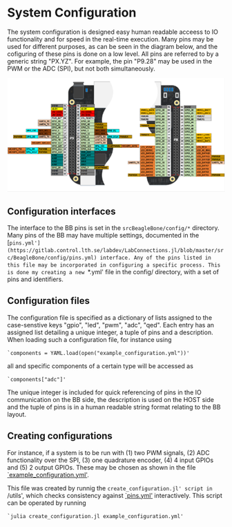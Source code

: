 # System Configuration
The system configuration is designed easy human readable acceess to IO functionality and for speed in the real-time execution. Many pins may be used for different purposes, as can be seen in the diagram below, and the cofiguring of these pins is done on a low level. All pins are referred to by a generic string "PX.YZ". For example, the pin "P9.28" may be used in the PWM or the ADC (SPI), but not both simultaneously.

![block diagram](beaglebone_black_pinmap.png)

## Configuration interfaces
The interface to the BB pins is set in the `srcBeagleBone/config/*` directory. Many pins of the BB may have multiple settings, documented in the [`pins.yml'](https://gitlab.control.lth.se/labdev/LabConnections.jl/blob/master/src/BeagleBone/config/pins.yml) interface. Any of the pins listed in this file may be incorporated in configuring a specific process. This is done my creating a new `*.yml' file in the config/ directory, with a set of pins and identifiers.

## Configuration files
The configuration file is specified as a dictionary of lists assigned to the case-senstive keys "gpio", "led", "pwm", "adc", "qed". Each entry has an assigned list detailing a unique integer, a tuple of pins and a description. When loading such a configuration file, for instance using

    `components = YAML.load(open("example_configuration.yml"))'

all and specific components of a certain type will be accessed as

    `components["adc"]'

The unique integer is included for quick referencing of pins in the IO communication on the BB side, the description is used on the HOST side and the tuple of pins is in a human readable string format relating to the BB layout.

## Creating configurations
For instance, if a system is to be run with (1) two PWM signals, (2) ADC functionality over the SPI, (3) one quadrature encoder, (4) 4 input GPIOs and (5) 2 output GPIOs. These may be chosen as shown in the file [`example_configuration.yml'](https://gitlab.control.lth.se/labdev/LabConnections.jl/blob/master/src/BeagleBone/config/pins.yml).

This file was created by runnig the `create_configuration.jl' script in `/utils', which checks consistency against [`pins.yml'](https://gitlab.control.lth.se/labdev/LabConnections.jl/blob/master/src/BeagleBone/config/pins.yml) interactively. This script can be operated by running

    `julia create_configuration.jl example_configuration.yml'

